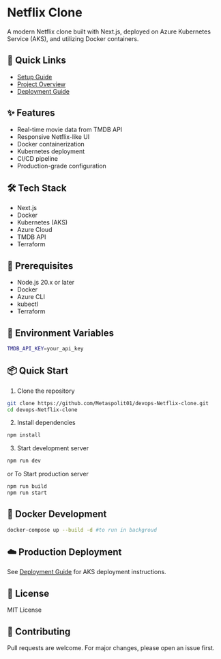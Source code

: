 # Netflix Clone

A modern Netflix clone built with Next.js, deployed on Azure Kubernetes Service (AKS), and utilizing Docker containers.

## 🚀 Quick Links
- [Setup Guide](./docs/SETUP.md)
- [Project Overview](./docs/PROJECT-OVERVIEW.md)
- [Deployment Guide](./docs/DEPLOYMENT.md)

## ✨ Features
- Real-time movie data from TMDB API
- Responsive Netflix-like UI
- Docker containerization
- Kubernetes deployment
- CI/CD pipeline
- Production-grade configuration

## 🛠️ Tech Stack
- Next.js
- Docker
- Kubernetes (AKS)
- Azure Cloud
- TMDB API
- Terraform

## 📝 Prerequisites
- Node.js 20.x or later
- Docker
- Azure CLI
- kubectl
- Terraform

## 🔑 Environment Variables
```bash
TMDB_API_KEY=your_api_key
```

## 📦 Quick Start
1. Clone the repository
```bash
git clone https://github.com/Metaspolit01/devops-Netflix-clone.git
cd devops-Netflix-clone
```

2. Install dependencies
```bash
npm install
```

3. Start development server
```bash
npm run dev
```
or To Start production server
```bash
npm run build
npm run start
```

## 🐳 Docker Development
```bash
docker-compose up --build -d #to run in backgroud 
```

## ☁️ Production Deployment
See [Deployment Guide](docs/SETUP.md) for AKS deployment instructions.

## 📜 License
MIT License

## 👥 Contributing
Pull requests are welcome. For major changes, please open an issue first.
